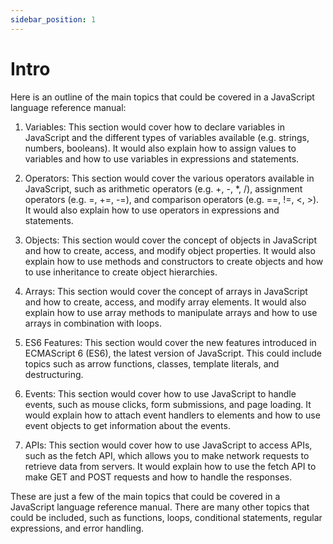 ```yaml
---
sidebar_position: 1
---
```


# Intro
Here is an outline of the main topics that could be covered in a JavaScript language reference manual:

1. Variables: This section would cover how to declare variables in JavaScript and the different types of variables available (e.g. strings, numbers, booleans). It would also explain how to assign values to variables and how to use variables in expressions and statements.

2. Operators: This section would cover the various operators available in JavaScript, such as arithmetic operators (e.g. +, -, *, /), assignment operators (e.g. =, +=, -=), and comparison operators (e.g. ==, !=, <, >). It would also explain how to use operators in expressions and statements.

3. Objects: This section would cover the concept of objects in JavaScript and how to create, access, and modify object properties. It would also explain how to use methods and constructors to create objects and how to use inheritance to create object hierarchies.

4. Arrays: This section would cover the concept of arrays in JavaScript and how to create, access, and modify array elements. It would also explain how to use array methods to manipulate arrays and how to use arrays in combination with loops.

5. ES6 Features: This section would cover the new features introduced in ECMAScript 6 (ES6), the latest version of JavaScript. This could include topics such as arrow functions, classes, template literals, and destructuring.

6. Events: This section would cover how to use JavaScript to handle events, such as mouse clicks, form submissions, and page loading. It would explain how to attach event handlers to elements and how to use event objects to get information about the events.

7. APIs: This section would cover how to use JavaScript to access APIs, such as the fetch API, which allows you to make network requests to retrieve data from servers. It would explain how to use the fetch API to make GET and POST requests and how to handle the responses.

These are just a few of the main topics that could be covered in a JavaScript language reference manual. There are many other topics that could be included, such as functions, loops, conditional statements, regular expressions, and error handling.